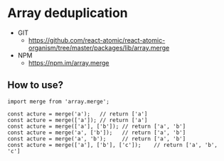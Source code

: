 Array deduplication
===============
   * GIT
      * https://github.com/react-atomic/react-atomic-organism/tree/master/packages/lib/array.merge
   * NPM
      * https://npm.im/array.merge

## How to use?
```
import merge from 'array.merge'; 

const acture = merge('a');   // return ['a']
const acture = merge(['a']); // return ['a']
const acture = merge(['a'], ['b']); // return ['a', 'b']
const acture = merge('a', ['b']);   // return ['a', 'b']
const acture = merge('a', 'b');     // return ['a', 'b']
const acture = merge(['a'], ['b'], ['c']);    // return ['a', 'b', 'c']
```



